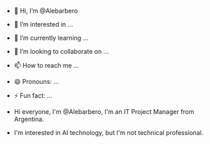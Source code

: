 - 👋 Hi, I’m @Alebarbero
- 👀 I’m interested in ...
- 🌱 I’m currently learning ...
- 💞️ I’m looking to collaborate on ...
- 📫 How to reach me ...
- 😄 Pronouns: ...
- ⚡ Fun fact: ...

- Hi everyone, I'm @Alebarbero, I'm an IT Project Manager from Argentina.
- I'm interested in AI technology, but I'm not technical professional.


<!---
Alebarbero/Alebarbero is a ✨ special ✨ repository because its `README.md` (this file) appears on your GitHub profile.
You can click the Preview link to take a look at your changes.
--->
